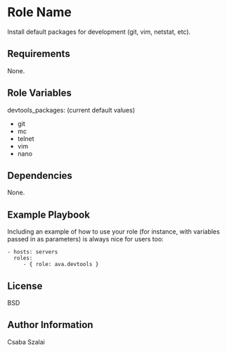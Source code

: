 Role Name
=========

Install default packages for development (git, vim, netstat, etc).

Requirements
------------

None.

Role Variables
--------------

devtools_packages: (current default values)
  - git
  - mc
  - telnet
  - vim
  - nano


Dependencies
------------

None.

Example Playbook
----------------

Including an example of how to use your role (for instance, with variables passed in as parameters) is always nice for users too:

    - hosts: servers
      roles:
         - { role: ava.devtools }

License
-------

BSD

Author Information
------------------

Csaba Szalai
